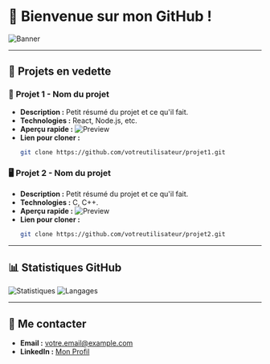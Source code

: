 # 👋 Bienvenue sur mon GitHub !

![Banner](https://media.giphy.com/media/3oriO0OEd9QIDdllqo/giphy.gif)

---

## 📂 Projets en vedette

### 🚀 **Projet 1 - Nom du projet**
- **Description :** Petit résumé du projet et ce qu'il fait.
- **Technologies :** React, Node.js, etc.
- **Aperçu rapide :**
  ![Preview](https://media.giphy.com/media/xT9IgzoKnwFNmISR8I/giphy.gif)
- **Lien pour cloner :**
  ```bash
  git clone https://github.com/votreutilisateur/projet1.git
  ```

### 🖥️ **Projet 2 - Nom du projet**
- **Description :** Petit résumé du projet et ce qu'il fait.
- **Technologies :** C, C++.
- **Aperçu rapide :**
  ![Preview](https://media.giphy.com/media/13CoXDiaCcCoyk/giphy.gif)
- **Lien pour cloner :**
  ```bash
  git clone https://github.com/votreutilisateur/projet2.git
  ```

---

## 📊 Statistiques GitHub
![Statistiques](https://github-readme-stats.vercel.app/api?username=zoyern&show_icons=true&theme=radical)
![Langages](https://github-readme-stats.vercel.app/api/top-langs/?username=zoyern&layout=compact&theme=radical)

---

## 📧 Me contacter
- **Email :** votre.email@example.com
- **LinkedIn :** [Mon Profil](https://www.linkedin.com/in/zoyern/)

